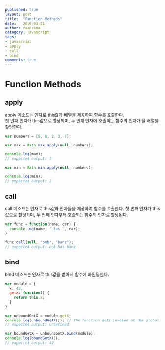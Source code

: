 ```yaml
---
published: true
layout: post
title:  "Function Methods"
date:   2019-03-21
author: raonzena 
category: javascript
tags:
- javascript
- apply
- call
- bind
comments: true
---
```


# Function Methods

## apply
apply 메소드는 인자로 this값과 배열을 제공하여 함수를 호출한다.  
첫 번째 인자가 this값으로 할당되며, 두 번째 인자에 호출하는 함수의 인자가 될 배열을 할당한다.  
~~~javascript
var numbers = [5, 6, 2, 3, 7];

var max = Math.max.apply(null, numbers);

console.log(max);
// expected output: 7

var min = Math.min.apply(null, numbers);

console.log(min);
// expected output: 2
~~~  
  
## call
call 메소드는 인자로 this값과 인자들을 제공하여 함수를 호출한다.
첫 번째 인자가 this값으로 할당되며, 두 번째 인자부터 호출되는 함수의 인자로 할당된다.
~~~javascript
var func = function(name, car) {
  console.log(name, " has ", car);
}

func.call(null, "bob", "banz");
// expected output: bob has banz
~~~  
  
## bind
bind 메소드는 인자로 this값을 받아서 함수에 바인딩한다.
~~~javascript
var module = {
  x: 42,
  getX: function() {
    return this.x;
  }
}

var unboundGetX = module.getX;
console.log(unboundGetX()); // The function gets invoked at the global scope
// expected output: undefined

var boundGetX = unboundGetX.bind(module);
console.log(boundGetX());
// expected output: 42
~~~  
